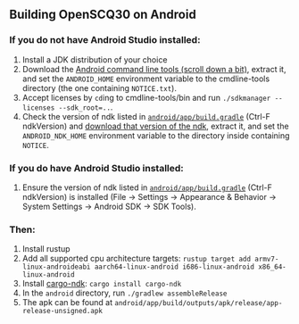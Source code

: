 ## Building OpenSCQ30 on Android

### If you do not have Android Studio installed:

1. Install a JDK distribution of your choice
2. Download the [Android command line tools (scroll down a bit)](https://developer.android.com/studio), extract it, and set the `ANDROID_HOME` environment variable to the cmdline-tools directory (the one containing `NOTICE.txt`).
3. Accept licenses by `cd`ing to cmdline-tools/bin and run `./sdkmanager --licenses --sdk_root=..`.
4. Check the version of ndk listed in [`android/app/build.gradle`](https://github.com/Oppzippy/OpenSCQ30/blob/master/android/app/build.gradle) (Ctrl-F ndkVersion) and [download that version of the ndk](https://developer.android.com/ndk/downloads), extract it, and set the `ANDROID_NDK_HOME` environment variable to the directory inside containing `NOTICE`.

### If you do have Android Studio installed:

1. Ensure the version of ndk listed in [`android/app/build.gradle`](https://github.com/Oppzippy/OpenSCQ30/blob/master/android/app/build.gradle) (Ctrl-F ndkVersion) is installed (File -> Settings -> Appearance & Behavior -> System Settings -> Android SDK -> SDK Tools).

### Then:

1. Install rustup
2. Add all supported cpu architecture targets: `rustup target add armv7-linux-androideabi aarch64-linux-android i686-linux-android x86_64-linux-android`
3. Install [cargo-ndk](https://github.com/bbqsrc/cargo-ndk): `cargo install cargo-ndk`
4. In the `android` directory, run `./gradlew assembleRelease`
5. The apk can be found at `android/app/build/outputs/apk/release/app-release-unsigned.apk`
